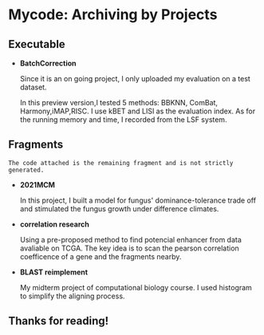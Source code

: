 # Mycode: Archiving by Projects

## Executable
- __BatchCorrection__

    Since it is an on going project, I only uploaded my evaluation on a test dataset. 

    In this preview version,I tested 5 methods: BBKNN, ComBat, Harmony,iMAP,RISC. I use kBET and LISI as the evaluation index.  As for the running memory and time, I recorded from the LSF system.

 
## Fragments
    The code attached is the remaining fragment and is not strictly generated.
  
- __2021MCM__
    
    In this project, I built a model for fungus' dominance-tolerance trade off and stimulated the fungus growth under difference climates. 
    


- __correlation research__

     Using a pre-proposed method to find potencial enhancer from data avaliable on TCGA. The key idea is to scan the pearson correlation coefficence of a gene and the fragments nearby.


- __BLAST reimplement__
    
    My midterm project of computational biology course. I used histogram to simplify the aligning process.


## Thanks for reading!
